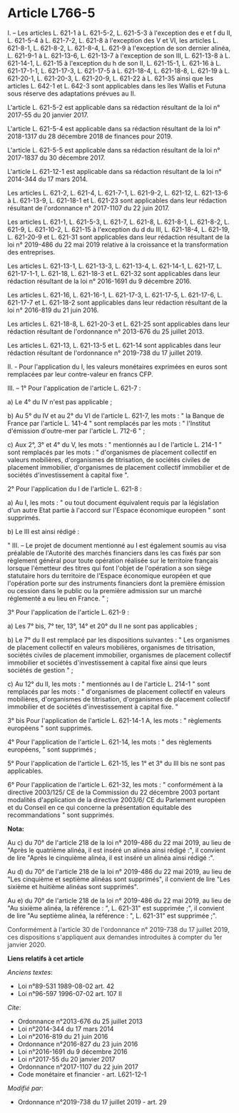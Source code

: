 # Article L766-5

I. – Les articles L. 621-1 à L. 621-5-2, L. 621-5-3 à l'exception des e et f du II, L. 621-5-4 à L. 621-7-2, L. 621-8 à
l'exception des V et VI, les articles L. 621-8-1, L. 621-8-2, L. 621-8-4, L. 621-9 à l'exception de son dernier alinéa, L.
621-9-1 à L. 621-13-6, L. 621-13-7 à l'exception de son III, L. 621-13-8 à L. 621-14-1, L. 621-15 à l'exception du h de son
II, L. 621-15-1, L. 621-16 à L. 621-17-1-1, L. 621-17-3, L. 621-17-5 à L. 621-18-4, L. 621-18-8, L. 621-19 à L. 621-20-1, L.
621-20-3, L. 621-20-9, L. 621-22 à L. 621-35 ainsi que les articles L. 642-1 et L. 642-3 sont applicables dans les îles
Wallis et Futuna sous réserve des adaptations prévues au II.

L'article L. 621-5-2 est applicable dans sa rédaction résultant de la loi n° 2017-55 du 20 janvier 2017.

L'article L. 621-5-4 est applicable dans sa rédaction résultant de la loi n° 2018-1317 du 28 décembre 2018 de finances pour
2019.

L'article L. 621-5-5 est applicable dans sa rédaction résultant de la loi n° 2017-1837 du 30 décembre 2017.

L'article L. 621-12-1 est applicable dans sa rédaction résultant de la loi n° 2014-344 du 17 mars 2014.

Les articles L. 621-2, L. 621-4, L. 621-7-1, L. 621-9-2, L. 621-12, L. 621-13-6 à L. 621-13-9, L. 621-18-1 et L. 621-23 sont
applicables dans leur rédaction résultant de l'ordonnance n° 2017-1107 du 22 juin 2017.

Les articles L. 621-1, L. 621-5-3, L. 621-7, L. 621-8, L. 621-8-1, L. 621-8-2, L. 621-9, L. 621-10-2, L. 621-15 à l'exception
du d du III, L. 621-18-4, L. 621-19, L. 621-20-9 et L. 621-31 sont applicables dans leur rédaction résultant de la loi n°
2019-486 du 22 mai 2019 relative à la croissance et la transformation des entreprises.

Les articles L. 621-13-1, L. 621-13-3, L. 621-13-4, L. 621-14-1, L. 621-17, L. 621-17-1-1, L. 621-18, L. 621-18-3 et L.
621-32 sont applicables dans leur rédaction résultant de la loi n° 2016-1691 du 9 décembre 2016.

Les articles L. 621-16, L. 621-16-1, L. 621-17-3, L. 621-17-5, L. 621-17-6, L. 621-17-7 et L. 621-18-2 sont applicables dans
leur rédaction résultant de la loi n° 2016-819 du 21 juin 2016.

Les articles L. 621-18-8, L. 621-20-3 et L. 621-25 sont applicables dans leur rédaction résultant de l'ordonnance n° 2013-676
du 25 juillet 2013.

Les articles L. 621-13, L. 621-13-5 et L. 621-14 sont applicables dans leur rédaction résultant de l'ordonnance n° 2019-738
du 17 juillet 2019.

II. - Pour l'application du I, les valeurs monétaires exprimées en euros sont remplacées par leur contre-valeur en francs
CFP.

III. – 1° Pour l'application de l'article L. 621-7 :

a) Le 4° du IV n'est pas applicable ;

b) Au 5° du IV et au 2° du VI de l'article L. 621-7, les mots : " la Banque de France par l'article L. 141-4 " sont remplacés
par les mots : " l'Institut d'émission d'outre-mer par l'article L. 712-6 " ;

c) Aux 2°, 3° et 4° du V, les mots : " mentionnés au I de l'article L. 214-1 " sont remplacés par les mots : " d'organismes
de placement collectif en valeurs mobilières, d'organismes de titrisation, de sociétés civiles de placement immobilier,
d'organismes de placement collectif immobilier et de sociétés d'investissement à capital fixe ".

2° Pour l'application du I de l'article L. 621-8 :

a) Au I, les mots : " ou tout document équivalent requis par la législation d'un autre Etat partie à l'accord sur l'Espace
économique européen " sont supprimés.

b) Le III est ainsi rédigé :

" III. – Le projet de document mentionné au I est également soumis au visa préalable de l'Autorité des marchés financiers
dans les cas fixés par son règlement général pour toute opération réalisée sur le territoire français lorsque l'émetteur des
titres qui font l'objet de l'opération a son siège statutaire hors du territoire de l'Espace économique européen et que
l'opération porte sur des instruments financiers dont la première émission ou cession dans le public ou la première admission
sur un marché réglementé a eu lieu en France. " ;

3° Pour l'application de l'article L. 621-9 :

a) Les 7° bis, 7° ter, 13°, 14° et 20° du II ne sont pas applicables ;

b) Le 7° du II est remplacé par les dispositions suivantes : " Les organismes de placement collectif en valeurs mobilières,
organismes de titrisation, sociétés civiles de placement immobilier, organismes de placement collectif immobilier et sociétés
d'investissement à capital fixe ainsi que leurs sociétés de gestion " ;

c) Au 12° du II, les mots : " mentionnés au I de l'article L. 214-1 " sont remplacés par les mots : " d'organismes de
placement collectif en valeurs mobilières, d'organismes de titrisation, d'organismes de placement collectif immobilier et de
sociétés d'investissement à capital fixe. "

3° bis Pour l'application de l'article L. 621-14-1 A, les mots : " règlements européens " sont supprimés.

4° Pour l'application de l'article L. 621-14, les mots : " des règlements européens, " sont supprimés ;

5° Pour l'application de l'article L. 621-15, les 1° et 3° du III bis ne sont pas applicables.

6° Pour l'application de l'article L. 621-32, les mots : " conformément à la directive 2003/125/ CE de la Commission du 22
décembre 2003 portant modalités d'application de la directive 2003/6/ CE du Parlement européen et du Conseil en ce qui
concerne la présentation équitable des recommandations " sont supprimés.

**Nota:**

Au c) du 70° de l'article 218 de la loi n° 2019-486 du 22 mai 2019, au lieu de "Après le quatrième alinéa, il est inséré un
alinéa ainsi rédigé :", il convient de lire "Après le cinquième alinéa, il est inséré un alinéa ainsi rédigé :".

Au d) du 70° de l'article 218 de la loi n° 2019-486 du 22 mai 2019, au lieu de "Les cinquième et septième alinéas sont
supprimés", il convient de lire "Les sixième et huitième alinéas sont supprimés".

Au e) du 70° de l'article 218 de la loi n° 2019-486 du 22 mai 2019, au lieu de "Au sixième alinéa, la référence : ", L.
621-31" est supprimée ;", il convient de lire "Au septième alinéa, la référence : ", L. 621-31" est supprimée ;".

<font color="#333333">Conformément à l'article 30 de l'ordonnance n° 2019-738 du 17 juillet 2019, ces dispositions
s'appliquent aux demandes introduites à compter du 1er janvier 2020.</font>

**Liens relatifs à cet article**

_Anciens textes_:

  - Loi n°89-531 1989-08-02 art. 42
  - Loi n°96-597 1996-07-02 art. 107 II

_Cite_:

  - Ordonnance n°2013-676 du 25 juillet 2013
  - Loi n°2014-344 du 17 mars 2014
  - Loi n°2016-819 du 21 juin 2016
  - Ordonnance n°2016-827 du 23 juin 2016
  - Loi n°2016-1691 du 9 décembre 2016
  - Loi n°2017-55 du 20 janvier 2017
  - Ordonnance n°2017-1107 du 22 juin 2017
  - Code monétaire et financier - art. L621-12-1

_Modifié par_:

  - Ordonnance n°2019-738 du 17 juillet 2019 - art. 29
